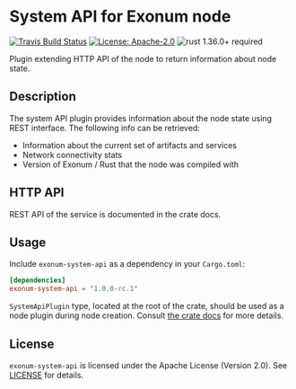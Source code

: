 # System API for Exonum node

[![Travis Build Status](https://img.shields.io/travis/exonum/exonum/master.svg?label=Linux%20Build)](https://travis-ci.com/exonum/exonum)
[![License: Apache-2.0](https://img.shields.io/github/license/exonum/exonum.svg)](https://github.com/exonum/exonum/blob/master/LICENSE)
![rust 1.36.0+ required](https://img.shields.io/badge/rust-1.36.0+-blue.svg?label=Required%20Rust)

Plugin extending HTTP API of the node to return information about node state.

## Description

The system API plugin provides information about the node state using REST interface.
The following info can be retrieved:

- Information about the current set of artifacts and services
- Network connectivity stats
- Version of Exonum / Rust that the node was compiled with

## HTTP API

REST API of the service is documented in the crate docs.

## Usage

Include `exonum-system-api` as a dependency in your `Cargo.toml`:

```toml
[dependencies]
exonum-system-api = "1.0.0-rc.1"
```

`SystemApiPlugin` type, located at the root of the crate, should be used
as a node plugin during node creation.
Consult [the crate docs](https://docs.rs/exonum-system-api) for more details.

## License

`exonum-system-api` is licensed under the Apache License (Version 2.0).
See [LICENSE](LICENSE) for details.
